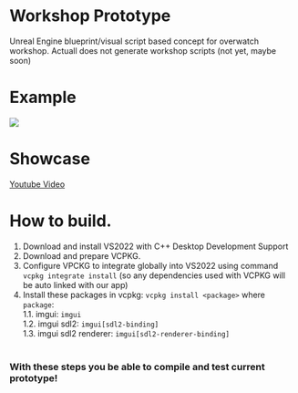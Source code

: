 # Workshop Prototype 

Unreal Engine blueprint/visual script based concept for overwatch workshop. Actuall does not generate workshop scripts (not yet, maybe soon)

# Example

<img src="https://i.imgur.com/pd0M8bI.png" />

# Showcase

<a href="https://www.youtube.com/watch?v=IAdcKTDnMNE">Youtube Video</a>

# How to build.
1. Download and install VS2022 with C++ Desktop Development Support
2. Download and prepare VCPKG.
3. Configure VPCKG to integrate globally into VS2022 using command `vcpkg integrate install` (so any dependencies used with VCPKG will be auto linked with our app)
4. Install these packages in vcpkg: `vcpkg install <package>` where `package`:<br>
	1.1. imgui: `imgui`<br>
	1.2. imgui sdl2: `imgui[sdl2-binding]`<br>
	1.3. imgui sdl2 renderer: `imgui[sdl2-renderer-binding]`<br><br>
	
### With these steps you be able to compile and test current prototype!